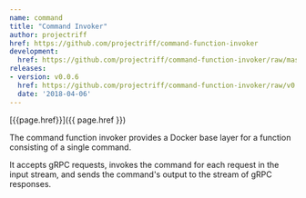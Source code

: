 ```yaml
---
name: command
title: "Command Invoker"
author: projectriff
href: https://github.com/projectriff/command-function-invoker
development:
  href: https://github.com/projectriff/command-function-invoker/raw/master/command-invoker.yaml
releases:
- version: v0.0.6
  href: https://github.com/projectriff/command-function-invoker/raw/v0.0.6/command-invoker.yaml
  date: '2018-04-06'
---
```


[{{page.href}}]({{ page.href }})

The command function invoker provides a Docker base layer for a function consisting of a single command.

It accepts gRPC requests, invokes the command for each request in the input stream,
and sends the command's output to the stream of gRPC responses.
